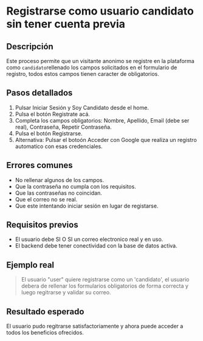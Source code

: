 # Registrarse como usuario candidato sin tener cuenta previa

## Descripción
Este proceso permite que un visitante anonimo se registre en la plataforma como `candidato`rellenado los campos solicitados en el formulario de registro, todos estos campos tienen caracter de obligatorios.

## Pasos detallados
1. Pulsar Iniciar Sesión y Soy Candidato desde el home.
2. Pulsa el botón Registrate acá.
3. Completa los campos obligatorios: Nombre, Apellido, Email (debe ser real), Contraseña, Repetir Contraseña.
4. Pulsa el botón Registrarse.
5. Alternativa: Pulsar el botoón Acceder con Google que realiza un registro automatico con esas credenciales.

## Errores comunes
- No rellenar algunos de los campos.
- Que la contraseña no cumpla con los requisitos.
- Que las contraseñas no coincidan.
- Que el correo no se real.
- Que este intentando iniciar sesión en lugar de registarse.

## Requisitos previos
- El usuario debe SI O SI un correo electronico real y en uso.
- El backend debe tener conectividad con la base de datos activa.

## Ejemplo real
> El usuario "user" quiere registrarse como un 'candidato', el usuario debera de rellenar los formularios obligatorios de forma correcta y luego regitrarse y validar su correo. 

## Resultado esperado
El usuario pudo regitrarse satisfactoriamente y ahora puede acceder a todos los beneficios ofrecidos.

